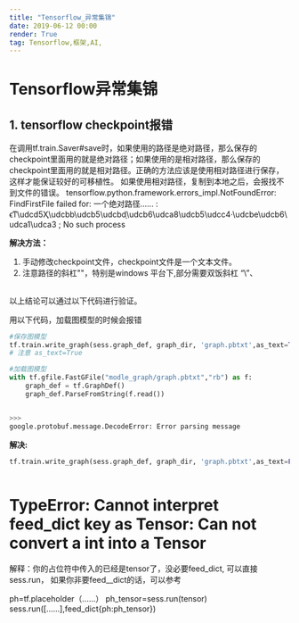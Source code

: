 ```yaml
---
title: "Tensorflow_异常集锦"
date: 2019-06-12 00:00
render: True 
tag: Tensorflow,框架,AI,
---
```



# Tensorflow异常集锦 
## 1. tensorflow checkpoint报错
在调用tf.train.Saver#save时，如果使用的路径是绝对路径，那么保存的checkpoint里面用的就是绝对路径；如果使用的是相对路径，那么保存的checkpoint里面用的就是相对路径。正确的方法应该是使用相对路径进行保存，这样才能保证较好的可移植性。
如果使用相对路径，复制到本地之后，会报找不到文件的错误。
tensorflow.python.framework.errors_impl.NotFoundError: FindFirstFile failed for: 
一个绝对路径...... : ϵͳ\udcd5Ҳ\udcbb\udcb5\udcbdָ\udcb6\udca8\udcb5\udcc4·\udcbe\udcb6\udca1\udca3
; No such process

**解决方法：**
1. 手动修改checkpoint文件，checkpoint文件是一个文本文件。
2. 注意路径的斜杠"\"，特别是windows 平台下,部分需要双饭斜杠 “\”、


## 
以上结论可以通过以下代码进行验证。


用以下代码，加载图模型的时候会报错
```python
#保存图模型
tf.train.write_graph(sess.graph_def, graph_dir, 'graph.pbtxt',as_text=True)
# 注意 as_text=True

#加载图模型
with tf.gfile.FastGFile("modle_graph/graph.pbtxt","rb") as f:
    graph_def = tf.GraphDef()
    graph_def.ParseFromString(f.read())


>>> 
google.protobuf.message.DecodeError: Error parsing message

```

**解决:**
```python
tf.train.write_graph(sess.graph_def, graph_dir, 'graph.pbtxt',as_text=False)



```

# TypeError: Cannot interpret feed_dict key as Tensor: Can not convert a int into a Tensor
解释：你的占位符中传入的已经是tensor了，没必要feed_dict,
可以直接sess.run， 如果你非要feed__dict的话，可以参考

ph=tf.placeholder（......）
ph_tensor=sess.run(tensor)
sess.run([......],feed_dict{ph:ph_tensor})

